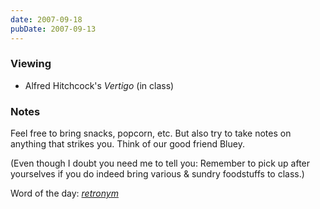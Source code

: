 ```yaml
---
date: 2007-09-18
pubDate: 2007-09-13
---
```


### Viewing

* Alfred Hitchcock's <cite>Vertigo</cite> (in class)

### Notes

Feel free to bring snacks, popcorn, etc. But also try to take notes on anything that strikes you. Think of our good friend Bluey.

(Even though I doubt you need me to tell you: Remember to pick up after yourselves if you do indeed bring various & sundry foodstuffs to class.)

Word of the day: *[retronym](https://en.wikipedia.org/wiki/List_of_retronyms)*
